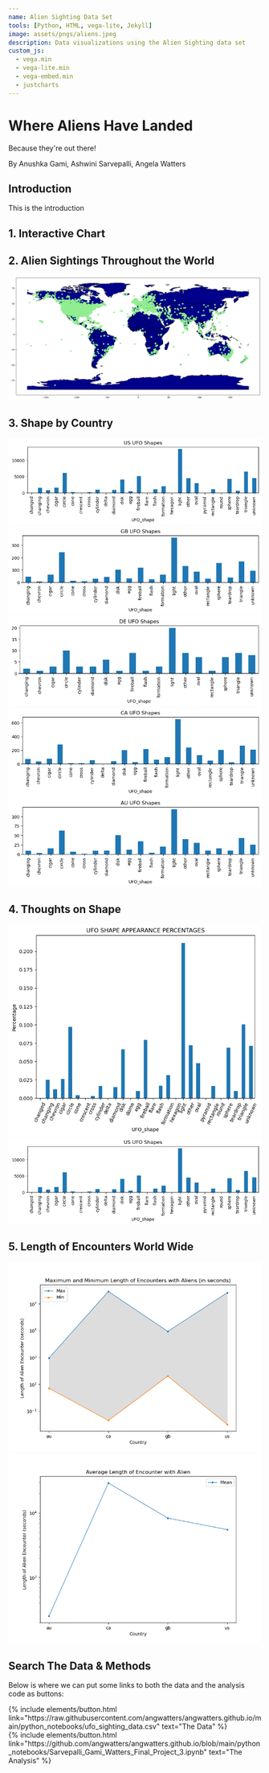 ```yaml
---
name: Alien Sighting Data Set 
tools: [Python, HTML, vega-lite, Jekyll]
image: assets/pngs/aliens.jpeg
description: Data visualizations using the Alien Sighting data set
custom_js:
  - vega.min
  - vega-lite.min
  - vega-embed.min
  - justcharts
---
```



# Where Aliens Have Landed

Because they're out there!

By Anushka Gami, Ashwini Sarvepalli, Angela Watters

## Introduction
This is the introduction 
## 1. Interactive Chart
<vegachart schema-url="{{ site.baseurl }}/assets/json/dashboard_ufo5_from_dict.json" style="width: 100%"></vegachart>

## 2. Alien Sightings Throughout the World 

<img src="/assets/pngs/world_map_aliens.png">

## 3. Shape by Country 

<img src="/assets/pngs/us_ufo_shapes.png">

<img src="/assets/pngs/gb_ufo_shapes.png">

<img src="/assets/pngs/de_ufo_shapes.png">

<img src="/assets/pngs/canda_ufo_shapes.png">

<img src="/assets/pngs/au_ufo_shapes.png">

## 4. Thoughts on Shape

<img src="/assets/pngs/ufo_shape_per.png">

<img src="/assets/pngs/us_ufo_shapes.png">

## 5. Length  of Encounters World Wide 

<img src="/assets/pngs/max_min_encounter.png">

<img src="/assets/pngs/average_encounter.png">

## Search The Data & Methods

Below is where we can put some links to both the data and the analysis code as buttons:


<!-- these are written in a combo of html and liquid --> 

<div class="left">
{% include elements/button.html link="https://raw.githubusercontent.com/angwatters/angwatters.github.io/main/python_notebooks/ufo_sighting_data.csv" text="The Data" %}
</div>

<div class="right">
{% include elements/button.html link="https://github.com/angwatters/angwatters.github.io/blob/main/python_notebooks/Sarvepalli_Gami_Watters_Final_Project_3.ipynb" text="The Analysis" %}
</div>

